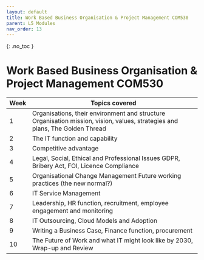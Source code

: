 ```yaml
---
layout: default
title: Work Based Business Organisation & Project Management COM530
parent: L5 Modules
nav_order: 13
---
```


{: .no_toc }


# Work Based Business Organisation & Project Management COM530

| Week | Topics covered                                                                                       |
|------|------------------------------------------------------------------------------------------------------|
| 1    | Organisations, their environment and structure Organisation mission, vision, values, strategies and plans, The Golden Thread |
| 2    | The IT function and capability                                                                       |
| 3    | Competitive advantage                                                                                |
| 4    | Legal, Social, Ethical and Professional Issues GDPR, Bribery Act, FOI, Licence Compliance            |
| 5    | Organisational Change Management Future working practices (the new normal?)                          |
| 6    | IT Service Management                                                                                |
| 7    | Leadership, HR function, recruitment, employee engagement and monitoring                             |
| 8    | IT Outsourcing, Cloud Models and Adoption                                                            |
| 9    | Writing a Business Case, Finance function, procurement                                               |
| 10   | The Future of Work and what IT might look like by 2030, Wrap-up and Review                           |


